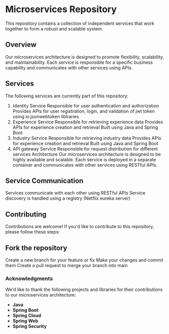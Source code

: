 # Microservices Repository
This repository contains a collection of independent services that work together to form a robust and scalable system.

## Overview
Our microservices architecture is designed to promote flexibility, scalability, and maintainability. Each service is responsible for a specific business capability and communicates with other services using APIs.

## Services
The following services are currently part of this repository:

1. Identity Service
Responsible for user authentication and authorization
Provides APIs for user registration, login, and validation of jwt token using
io.jsonwebtoken liblraries
3. Experience Service
Responsible for retrieving experience data
Provides APIs for experience creation and retrieval
Built using Java and Spring Boot
4. Industry Service
Responsible for retrieving industry data
Provides APIs for experience creation and retrieval
Built using Java and Spring Boot
5. API gateway Service
Responsible for request distribution for different services
Architecture
Our microservices architecture is designed to be highly available and scalable. Each service is deployed in a separate container and communicates with other services using RESTful APIs.

## Service Communication
Services communicate with each other using RESTful APIs
Service discovery is handled using a registry (Netflix eureka server)

## Contributing
Contributions are welcome! If you'd like to contribute to this repository, please follow these steps:

## Fork the repository
Create a new branch for your feature or fix
Make your changes and commit them
Create a pull request to merge your branch into main

### Acknowledgments
We'd like to thank the following projects and libraries for their contributions to our microservices architecture:

- __Java__
- __Spring Boot__
- __Spring Cloud__
- __Spring Web__
- __Spring Security__

